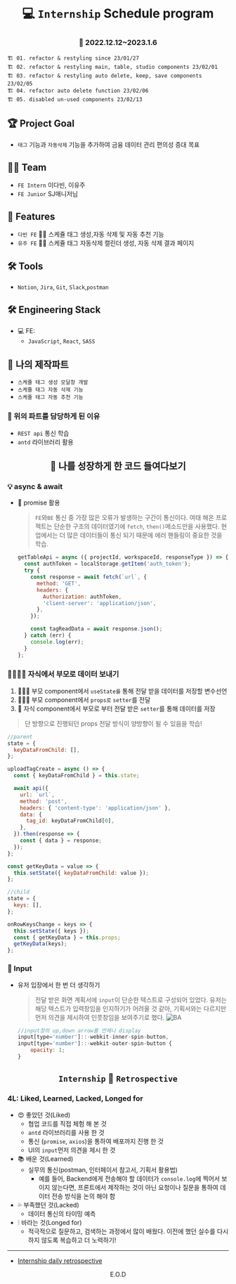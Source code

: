# <p align="center"> 💻 `Internship` Schedule program</p>

### <p align="center"> 📆 2022.12.12~2023.1.6

```
🏗️ 01. refactor & restyling since 23/01/27
🏗️ 02. refactor & restyling main, table, studio components 23/02/01
🏗️ 03. refactor & restyling auto delete, keep, save components 23/02/05
🏗️ 04. refactor auto delete function 23/02/06
🏗️ 05. disabled un-used components 23/02/13
```

## 🏆 Project Goal

- `태그` 기능과 `자동삭제` 기능을 추가하여 금융 데이터 관리 편의성 증대 목표

## 🙎‍♀️ Team

- `FE Intern` 이다빈, 이유주
- `FE Junior` SJ매니저님

## 📌 Features

- `다빈 FE` 🙋‍♀️ 스케쥴 태그 생성,자동 삭제 및 자동 추천 기능
- `유주 FE` 🙋‍♀️ 스케쥴 태그 자동삭제 캘린더 생성, 자동 삭제 결과 페이지

## 🛠 Tools

- `Notion`, `Jira`, `Git`, `Slack`,`postman`

## 🛠 Engineering Stack

- 💻 FE:
  - `JavaScript`, `React`, `SASS`

## 🚀 나의 제작파트

- `스케쥴 태그 생성 모달창 개발`
- `스케쥴 태그 자동 삭제 기능`
- `스케쥴 태그 자동 추천 기능`

### 💪 위의 파트를 담당하게 된 이유

- `REST api` 통신 학습
- `antd` 라이브러리 활용

## <p align="center">👀 나를 성장하게 한 코드 들여다보기

### 💡 async & await

- 🤙 promise 활용

  > `FE`와`BE` 통신 중 가장 많은 오류가 발생하는 구간이 통신이다. 여태 해온 프로젝트는 단순한 구조의 데이터였기에 `fetch`, `then()`메소드만을 사용했다. 현업에서는 더 많은 데이터들이 통신 되기 때문에 에러 핸들링이 중요한 것을 학습.

  ```jsx
  getTableApi = async ({ projectId, workspaceId, responseType }) => {
    const authToken = localStorage.getItem('auth_token');
    try {
      const response = await fetch(`url`, {
        method: 'GET',
        headers: {
          Authorization: authToken,
          'client-server': 'application/json',
        },
      });

      const tagReadData = await response.json();
    } catch (err) {
      console.log(err);
    }
  };
  ```

### 👩‍👩‍👧‍👦 자식에서 부모로 데이터 보내기

1. 👨‍👨‍👦 부모 component에서 `useState를` 통해 전달 받을 데이터를 저장할 변수선언
1. 👨‍👨‍👦 부모 component에서 `props로` `setter`를 전달
1. 👼 자식 component에서 부모로 부터 전달 받은 `setter`를 통해 데이터를 저장

> 단 방향으로 진행되던 props 전달 방식이 양방향이 될 수 있음을 학습!

```jsx
//parent
state = {
  keyDataFromChild: [],
};

uploadTagCreate = async () => {
  const { keyDataFromChild } = this.state;

  await api({
    url: `url`,
    method: 'post',
    headers: { 'content-type': 'application/json' },
    data: {
      tag_id: keyDataFromChild[0],
    },
  }).then(response => {
    const { data } = response;
  });
};

const getKeyData = value => {
  this.setState({ keyDataFromChild: value });
};

//child
state = {
  keys: [],
};

onRowKeysChange = keys => {
  this.setState({ keys });
  const { getKeyData } = this.props;
  getKeyData(keys);
};
```

### 🎯 Input

- 유저 입장에서 한 번 더 생각하기

  > 전달 받은 화면 계획서에 `input`이 단순한 텍스트로 구성되어 있었다. 유저는 해당 텍스트가 입력창임을 인지하기가 어려울 것 같아, 기획서와는 다르지만 먼저 의견을 제시하여 인풋창임을 보여주기로 했다.
  > ![BA](https://user-images.githubusercontent.com/110847597/212609365-60cbfb7d-e073-4022-8317-2315d040e9e0.png)

  ```jsx
  //input창의 up,down arrow를 언제나 display
  input[type='number']::-webkit-inner-spin-button,
  input[type='number']::-webkit-outer-spin-button {
      opacity: 1;
  }
  ```

## <p align="center"> `Internship` 📝 `Retrospective`

### 4L: Liked, Learned, Lacked, Longed for

- 😍 좋았던 것(Liked)
  - 협업 코드를 직접 체험 해 본 것
  - `antd` 라이브러리를 사용 한 것
  - 통신 (`promise`, `axios`)을 통하여 배포까지 진행 한 것
  - UI의 `input`먼저 의견을 제시 한 것
- 📚 배운 것(Learned)
  - 실무의 통신(postman, 인터페이서 참고서, 기획서 활용법)
    - 예를 들어, Backend에게 전송해야 할 데이터가 `console.log`에 찍어서 보이지 않는다면, 프론트에서 제작하는 것이 아닌 요청이나 질문을 통하여 데이터 전송 방식을 논의 해야 함
- 💦 부족했던 것(Lacked)
  - 데이터 통신의 타이밍 예측
- 🕯 바라는 것(Longed for)
  - 적극적으로 질문하고, 검색하는 과정에서 많이 배웠다. 이전에 했던 실수를 다시 하지 않도록 복습하고 더 노력하기!

---

- [Internship daily retrospective](https://github.com/Dabnii/Dabnii.github.io/blob/main/Projects/2022.12/Dec2ndWeek.md)

<p align="center"> E.O.D
